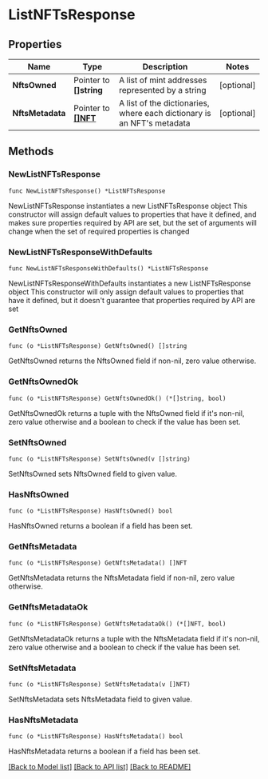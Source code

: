 # ListNFTsResponse

## Properties

Name | Type | Description | Notes
------------ | ------------- | ------------- | -------------
**NftsOwned** | Pointer to **[]string** | A list of mint addresses represented by a string | [optional] 
**NftsMetadata** | Pointer to [**[]NFT**](NFT.md) | A list of the dictionaries, where each dictionary is an NFT&#39;s metadata | [optional] 

## Methods

### NewListNFTsResponse

`func NewListNFTsResponse() *ListNFTsResponse`

NewListNFTsResponse instantiates a new ListNFTsResponse object
This constructor will assign default values to properties that have it defined,
and makes sure properties required by API are set, but the set of arguments
will change when the set of required properties is changed

### NewListNFTsResponseWithDefaults

`func NewListNFTsResponseWithDefaults() *ListNFTsResponse`

NewListNFTsResponseWithDefaults instantiates a new ListNFTsResponse object
This constructor will only assign default values to properties that have it defined,
but it doesn't guarantee that properties required by API are set

### GetNftsOwned

`func (o *ListNFTsResponse) GetNftsOwned() []string`

GetNftsOwned returns the NftsOwned field if non-nil, zero value otherwise.

### GetNftsOwnedOk

`func (o *ListNFTsResponse) GetNftsOwnedOk() (*[]string, bool)`

GetNftsOwnedOk returns a tuple with the NftsOwned field if it's non-nil, zero value otherwise
and a boolean to check if the value has been set.

### SetNftsOwned

`func (o *ListNFTsResponse) SetNftsOwned(v []string)`

SetNftsOwned sets NftsOwned field to given value.

### HasNftsOwned

`func (o *ListNFTsResponse) HasNftsOwned() bool`

HasNftsOwned returns a boolean if a field has been set.

### GetNftsMetadata

`func (o *ListNFTsResponse) GetNftsMetadata() []NFT`

GetNftsMetadata returns the NftsMetadata field if non-nil, zero value otherwise.

### GetNftsMetadataOk

`func (o *ListNFTsResponse) GetNftsMetadataOk() (*[]NFT, bool)`

GetNftsMetadataOk returns a tuple with the NftsMetadata field if it's non-nil, zero value otherwise
and a boolean to check if the value has been set.

### SetNftsMetadata

`func (o *ListNFTsResponse) SetNftsMetadata(v []NFT)`

SetNftsMetadata sets NftsMetadata field to given value.

### HasNftsMetadata

`func (o *ListNFTsResponse) HasNftsMetadata() bool`

HasNftsMetadata returns a boolean if a field has been set.


[[Back to Model list]](../README.md#documentation-for-models) [[Back to API list]](../README.md#documentation-for-api-endpoints) [[Back to README]](../README.md)


